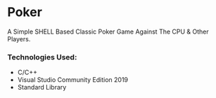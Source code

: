# Poker

A Simple SHELL Based Classic Poker Game Against The CPU & Other Players.

### Technologies Used:
* C/C++
* Visual Studio Community Edition 2019
* Standard Library
